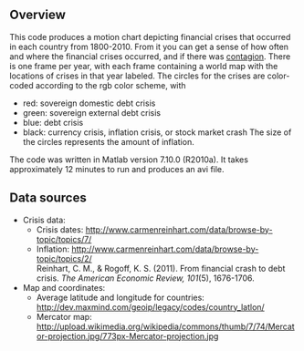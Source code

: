 ## Overview
This code produces a motion chart depicting financial crises that occurred in each country from 1800-2010. From it you can get a sense of how often and where the financial crises occurred, and if there was [contagion](https://en.wikipedia.org/wiki/Financial_contagion). There is one frame per year, with each frame containing a world map with the locations of crises in that year labeled. The circles for the crises are color-coded according to the rgb color scheme, with
- red: sovereign domestic debt crisis
- green: sovereign external debt crisis
- blue: debt crisis
- black: currency crisis, inflation crisis, or stock market crash
The size of the circles represents the amount of inflation.

The code was written in Matlab version 7.10.0 (R2010a). It takes approximately 12 minutes to run and produces an avi file.

## Data sources
- Crisis data:
	- Crisis dates: http://www.carmenreinhart.com/data/browse-by-topic/topics/7/
	- Inflation: http://www.carmenreinhart.com/data/browse-by-topic/topics/2/  
	Reinhart, C. M., & Rogoff, K. S. (2011). From financial crash to debt crisis. *The American Economic Review, 101*(5), 1676-1706.
- Map and coordinates:
	- Average latitude and longitude for countries: http://dev.maxmind.com/geoip/legacy/codes/country_latlon/
	- Mercator map: http://upload.wikimedia.org/wikipedia/commons/thumb/7/74/Mercator-projection.jpg/773px-Mercator-projection.jpg


